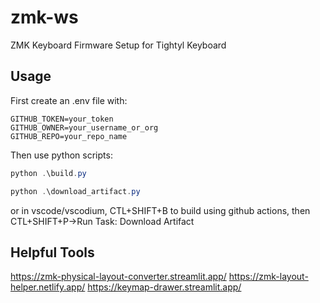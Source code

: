 # zmk-ws

ZMK Keyboard Firmware Setup for Tightyl Keyboard

## Usage

First create an .env file with:

```.env
GITHUB_TOKEN=your_token
GITHUB_OWNER=your_username_or_org
GITHUB_REPO=your_repo_name
```

Then use python scripts:

```powershell
python .\build.py

python .\download_artifact.py
```

or in vscode/vscodium, CTL+SHIFT+B to build using github actions, then CTL+SHIFT+P->Run Task: Download Artifact


## Helpful Tools

https://zmk-physical-layout-converter.streamlit.app/
https://zmk-layout-helper.netlify.app/
https://keymap-drawer.streamlit.app/



